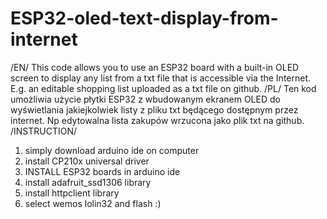 # ESP32-oled-text-display-from-internet
/EN/
This code allows you to use an ESP32 board with a built-in OLED screen to display any list from a txt file that is accessible via the Internet. E.g. an editable shopping list uploaded as a txt file on github. 
/PL/
Ten kod umożliwia użycie płytki ESP32 z wbudowanym ekranem OLED do wyświetlania jakiejkolwiek listy z pliku txt będącego dostępnym przez internet. Np edytowalna lista zakupów wrzucona jako plik txt na github. 
/INSTRUCTION/
1. simply download arduino ide on computer
2. install CP210x universal driver
3. INSTALL ESP32 boards in arduino ide
4. install adafruit_ssd1306 library
5. install httpclient library
6. select wemos lolin32 and flash :)
